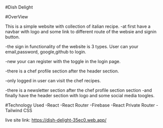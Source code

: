 #Dish Delight 

#OverView

This is a simple website with collection of italian recipe.
-at first have a navbar with logo and some link to different route of the websie and signin button.

-the sign in functionality of the website is 3 types. User can your email,password, google,github to login.

-new your can register with the toggle in the login page.

-there is a chef profile section after the header section.

-only logged in user can visit the chef recipes.

-there is a newsletter section after the chef profile section section
-and finally have the header section with logo and some social media toogles.

#Technology Used
-React
-React Router
-Firebase
-React Private Router
-Tailwind CSS

  


live site link: https://dish-delight-35ec0.web.app/
